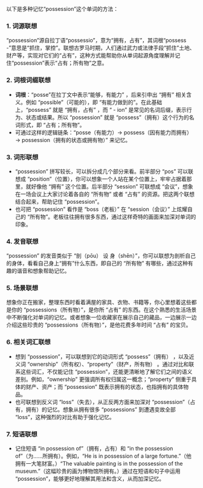 以下是多种记忆“possession”这个单词的方法：

### 1. 词源联想
“possession”源自拉丁语“possessio”，意为“拥有，占有”，其词根“possess -”意思是“抓住，掌控”。联想古罗马时期，人们通过武力或法律手段“抓住”土地、财产等，实现对它们的“占有”，这种方式能帮助你从单词起源角度理解并记住“possession”表示“占有；所有物”之意。

### 2. 词根词缀联想
 - **词根**：“posse”在拉丁文中表示“能够，有能力” ，后来引申出 “拥有” 相关含义。例如 “possible”（可能的），即 “有能力做到的”。在此基础上，“possess” 就是 “拥有，占有” ，而 “ - ion” 是常见的名词后缀，表示行为、状态或结果。所以 “possession” 就是 “possess”（拥有）这个行为的名词形式，即 “占有；所有物”。
 - 可通过这样的逻辑链条：“posse（有能力）→ possess（因有能力而拥有）→ possession（拥有的状态或拥有物）” 来记忆。

### 3. 词形联想
 - “possession” 拼写较长，可以拆分成几个部分来看。前半部分 “pos” 可以联想成 “position”（位置），你可以想象一个人站在某个位置上，牢牢占据着那里，就好像他 “拥有” 这个位置。后半部分 “session” 可联想成 “会议”，想象在一场会议上大家讨论着各自的 “所有物” 或者 “占有” 的资源。把这两个联想结合起来，帮助记住 “possession”。
 - 也可把 “possession” 看作是 “boss（老板）” 在 “session（会议）” 上炫耀自己的 “所有物”。老板往往拥有很多东西，通过这样奇特的画面来加深对单词的印象。

### 4. 发音联想
“possession” 的发音类似于 “剖（pōu） 设 身（shēn）”，你可以联想为剖析自己的身体，看看自己身上“拥有”什么东西，即自己的 “所有物” 有哪些，通过这种有趣的谐音和想象帮助记忆。

### 5. 场景联想
想象你正在搬家，整理东西时看着满屋的家具、衣物、书籍等，你心里想着这些都是你的 “possessions（所有物）”，是你所 “占有” 的东西。在这个熟悉的生活场景中不断强化对单词的记忆。或者想象一位收藏家在展示自己的藏品，一边展示一边介绍这些珍贵的 “possessions（所有物）”，是他花费多年时间 “占有” 的宝贝。

### 6. 相关词汇联想
 - 想到 “possession”，可以联想到它的动词形式 “possess”（拥有） ，以及近义词 “ownership”（所有权）、“property”（财产，所有物） 。通过对比和联系这些词汇，不仅能记住 “possession”，还能更清晰地了解它们之间的语义差别。例如，“ownership” 更强调所有权归属这一概念；“property” 侧重于具体的财产、资产；而 “possession” 既表示拥有的状态，也指拥有的具体物品。
 - 也可联想到反义词 “loss”（失去），从正反两方面来加深对 “possession”（占有，拥有）的记忆。想象从拥有很多 “possessions” 到遭遇变故全部 “loss”，这种强烈的对比有助于强化记忆。

### 7. 短语联想
 - 记住短语 “in possession of”（拥有，占有）和 “in the possession of”（为……所拥有）。例如，“He is in possession of a large fortune.”（他拥有一大笔财富。）“The valuable painting is in the possession of the museum.”（这幅珍贵的画为博物馆所拥有。）通过在短语和句子中运用 “possession”，能够更好地理解其用法和含义，从而加深记忆。 